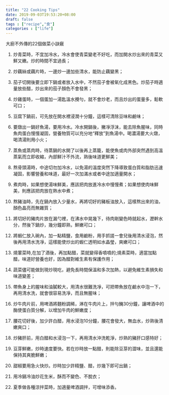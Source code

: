 ```yaml
---
title: "22 Cooking Tips"
date: 2019-09-03T19:53:20+08:00
draft: false
tags : ["recipe","食"]
categories : ["life"]
---
```

大廚不外傳的22個做菜小訣竅
<!--more-->

1. 炒青菜時，不宜加冷水，冷水會使青菜變老不好吃，而加開水炒出來的青菜又鮮又嫩。炒的時間不宜過長；
 
2. 炒藕絲或藕片時，一邊炒一邊加些清水，能防止藕變黑；
 
3. 茄子切開後要立即下鍋或者放入水中，不然茄子會被氧化成黑色。炒茄子時適量放些醋，炒出來的茄子顏色不會發黑；
 
4. 炒雞蛋時，一個蛋加一湯匙溫水攪勻，就不會炒老，而且炒出的蛋量多，鬆軟可口；
 
5. 豆腐下鍋前，可先放在開水裡浸潤十分鐘，這樣可清除豆味和鹼味；
 
6. 要燉出一鍋好魚湯，要用冷水。冷水開鍋後，撇凈浮沫，能去除魚腥味，同時魚肉蛋白慢慢凝固，營養物質可以充分地“釋放”到魚湯中。喝濃湯要大火燉，喝清湯則用小火；
 
7. 蒸魚或蒸肉時，待蒸鍋的水開了以後再上蒸籠，能使魚或肉外部突然遇到高溫蒸氣而立即收縮，內部鮮汁不外流，熟後味道更鮮美；
 
8. 熬骨頭湯時，中途切勿加冷水，以免湯的溫度突然下降導致蛋白質和脂肪迅速凝固，影響營養和味道，最好一次加滿水或者中途加適量開水；
 
9. 煮肉時，如果想使湯味鮮美，應該把肉放進冷水中慢慢煮；如果想使肉味鮮美，則應該把肉放在熱水中煮；
 
10. 熬豬油時，先在鍋內放入少量水，再將切好的豬板油放入，這樣熬出來的油，顏色晶亮而無雜質； 
 
11. 將切好的豬肉片放在漏勺裡，在沸水中晃幾下，待肉剛變色時就起水，瀝幹水分，然後下鍋炒，幾分鐘即熟，鮮嫩可口； 

12. 將蝦仁放入碗內，加一點精鹽，食用鹼粉，用手抓搓一會兒後用清水浸泡，然後再用清水洗凈，這樣能使炒出的蝦仁透明如水晶瑩，爽嫩可口； 
 
13. 燒葷菜時,在加了酒後，再加點醋，菜就變得香噴噴的;燒素菜時，適當加點醋，味道好營養也好，因為醋對維生素有保護作用； 
 
14. 蔬菜儘可能做到現炒現吃，避免長時間保溫和多次加熱，以避免維生素損失和味道變差； 
 
15. 帶魚身上的腥味和油膩較大，用清水很難洗凈，可把帶魚放在鹼水中泡一下，再用清水洗，就會很容易洗凈，而且無腥味； 
 
16. 炒牛肉片前，用啤酒將麵粉調稀，淋在牛肉片上，拌勻醃30分鐘，讓啤酒中的酶使蛋白質分解，以增加牛肉的鮮嫩度； 
 
17. 腰花切好後，加少許白醋，用水浸泡10分鐘，腰花會發大，無血水，炒熟後清嫩爽口； 
 
18. 炒豬肝前，用白醋和水浸泡一下，再用清水沖洗乾淨，炒熟的豬肝口感特好； 
 
19. 豆芽鮮嫩，炒時速度要快。若在炒時放一點醋，則能除豆芽的澀味，並且還能保持其爽脆鮮嫩； 
 
20. 甜椒要用急火快炒。炒時加少許精鹽、醋，炒幾下即可出鍋； 
 
21. 用冷鍋冷油炒花生米，酥而不變色、不脫衣； 
 
22. 夏季做各種涼拌菜時，加適量啤酒調拌，可增味添香。

